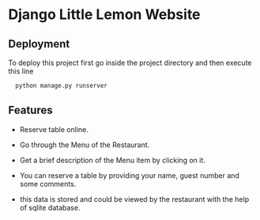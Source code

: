 
# Django Little Lemon Website




## Deployment

To deploy this project first go inside the project directory and then execute this line

```bash
  python manage.py runserver
```


## Features

- Reserve table online.
- Go through the Menu of the Restaurant.
- Get a brief description of the Menu item by     clicking on it.
- You can reserve a table by providing your name, guest number and some comments.

- this data is stored and could be viewed by the restaurant with the help of sqlite database.


